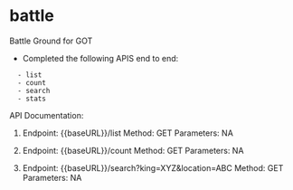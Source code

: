 # battle
Battle Ground for GOT

- Completed the following APIS end to end:
```
  - list
  - count
  - search
  - stats
```

API Documentation:
1. Endpoint: {{baseURL}}/list
    Method: GET
    Parameters: NA

2. Endpoint: {{baseURL}}/count
    Method: GET
    Parameters: NA

3. Endpoint: {{baseURL}}/search?king=XYZ&location=ABC
    Method: GET
    Parameters: NA

